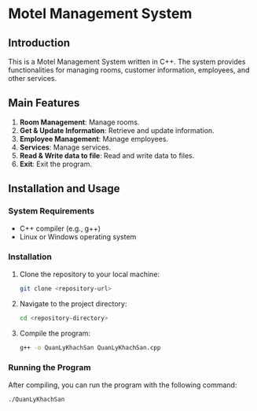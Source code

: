 # Motel Management System

## Introduction

This is a Motel Management System written in C++. The system provides functionalities for managing rooms, customer information, employees, and other services.

## Main Features

1. **Room Management**: Manage rooms.
2. **Get & Update Information**: Retrieve and update information.
3. **Employee Management**: Manage employees.
4. **Services**: Manage services.
5. **Read & Write data to file**: Read and write data to files.
6. **Exit**: Exit the program.

## Installation and Usage

### System Requirements

- C++ compiler (e.g., g++)
- Linux or Windows operating system

### Installation

1. Clone the repository to your local machine:
    ```sh
    git clone <repository-url>
    ```
2. Navigate to the project directory:
    ```sh
    cd <repository-directory>
    ```
3. Compile the program:
    ```sh
    g++ -o QuanLyKhachSan QuanLyKhachSan.cpp
    ```

### Running the Program

After compiling, you can run the program with the following command:
```sh
./QuanLyKhachSan